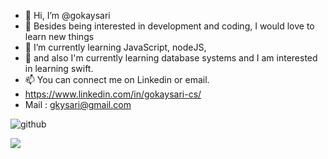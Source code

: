 - 👋 Hi, I’m @gokaysari
- 👀 Besides being interested in development and coding, I would love to learn new things
- 🌱 I’m currently learning JavaScript, nodeJS,
- 🐝 and also I'm currently learning database systems and I am interested in learning swift.
- 📫 You can connect me on Linkedin or email.
- https://www.linkedin.com/in/gokaysari-cs/
- Mail : gkysari@gmail.com

![github](https://github.com/gokaysari)

<img src="https://img.shields.io/badge/LinkedIn-0077B5?style=for-the-badge&logo=linkedin&logoColor=white" />

<!---
Hi, I am Gökay Sarı. I am a third year student in computer engineering at ITU.
--->
